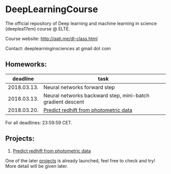 # DeepLearningCourse
The official repository of Deep learning and machine learning in science (deeplea17em) course @ ELTE.

Course website: http://qati.me/dl-class.html


Contact: deeplearninginsciences at gmail dot com  

## Homeworks:
| deadline | task |
| --- | --- |
| 2018.03.13. | Neural networks forward step |
| 2018.03.13. | Neural networks backward step, mini-batch gradient descent |
| 2018.03.20. | [Predict redhift from photometric data](https://www.kaggle.com/c/elte-phys-photoz) |
For all deadlines: 23:59:59 CET.

## Projects:
1. [Predict redhift from photometric data](https://www.kaggle.com/c/elte-phys-photoz)    

One of the later [projects](https://www.kaggle.com/t/94ff0b242e0f4d1f8438f0d2c29aa071) is already launched, feel free to check and try!  
More detail will be given later.
